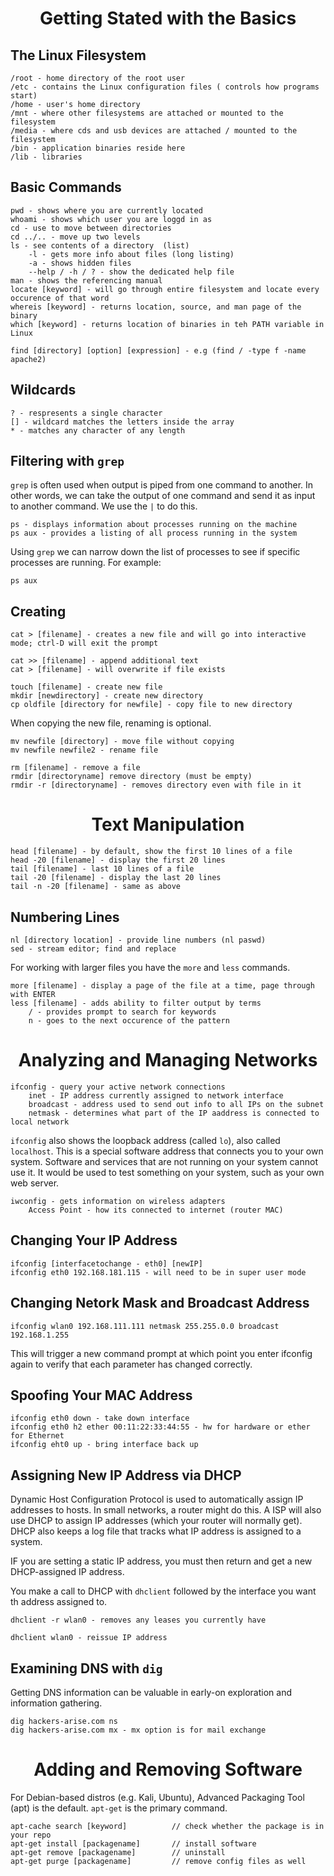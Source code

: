 <h1 style="text-align: center">Getting Stated with the Basics</h1>

## The Linux Filesystem

    /root - home directory of the root user
    /etc - contains the Linux configuration files ( controls how programs start)
    /home - user's home directory
    /mnt - where other filesystems are attached or mounted to the filesystem
    /media - where cds and usb devices are attached / mounted to the filesystem
    /bin - application binaries reside here
    /lib - libraries

## Basic Commands

    pwd - shows where you are currently located
    whoami - shows which user you are loggd in as
    cd - use to move between directories
    cd ../.. - move up two levels
    ls - see contents of a directory  (list)
        -l - gets more info about files (long listing)
        -a - shows hidden files
        --help / -h / ? - show the dedicated help file
    man - shows the referencing manual
    locate [keyword] - will go through entire filesystem and locate every occurence of that word
    whereis [keyword] - returns location, source, and man page of the binary
    which [keyword] - returns location of binaries in teh PATH variable in Linux

    find [directory] [option] [expression] - e.g (find / -type f -name apache2)

## Wildcards

    ? - respresents a single character
    [] - wildcard matches the letters inside the array
    * - matches any character of any length

## Filtering with ```grep```

```grep``` is often used when output is piped from one command to another. In other words, we can take the output of one command and send it as input to another command. We use the ```|``` to do this.

    ps - displays information about processes running on the machine
    ps aux - provides a listing of all process running in the system

Using ```grep``` we can narrow down the list of processes to see if specific processes are running. For example:

    ps aux

## Creating 

    cat > [filename] - creates a new file and will go into interactive mode; ctrl-D will exit the prompt

    cat >> [filename] - append additional text
    cat > [filename] - will overwrite if file exists

    touch [filename] - create new file
    mkdir [newdirectory] - create new directory
    cp oldfile [directory for newfile] - copy file to new directory

When copying the new file, renaming is optional. 

    mv newfile [directory] - move file without copying
    mv newfile newfile2 - rename file

    rm [filename] - remove a file
    rmdir [directoryname] remove directory (must be empty)
    rmdir -r [directoryname] - removes directory even with file in it

<h1 style="text-align: center">Text Manipulation</h1>

    head [filename] - by default, show the first 10 lines of a file
    head -20 [filename] - display the first 20 lines
    tail [filename] - last 10 lines of a file
    tail -20 [filename] - display the last 20 lines
    tail -n -20 [filename] - same as above

## Numbering Lines

    nl [directory location] - provide line numbers (nl paswd)
    sed - stream editor; find and replace

For working with larger files you have the ```more``` and ```less``` commands.

    more [filename] - display a page of the file at a time, page through with ENTER
    less [filename] - adds ability to filter output by terms
        / - provides prompt to search for keywords
        n - goes to the next occurence of the pattern

<h1 style="text-align: center">Analyzing and Managing Networks</h1>

    ifconfig - query your active network connections
        inet - IP address currently assigned to network interface
        broadcast - address used to send out info to all IPs on the subnet
        netmask - determines what part of the IP aaddress is connected to local network

```ifconfig``` also shows the loopback address (called ```lo```), also called ```localhost```. This is a special software address that connects you to your own system. Software and services that are not running on your system cannot use it. It would be used to test something on your system, such as your own web server.

    iwconfig - gets information on wireless adapters
        Access Point - how its connected to internet (router MAC)

## Changing Your IP Address

    ifconfig [interfacetochange - eth0] [newIP] 
    ifconfig eth0 192.168.181.115 - will need to be in super user mode

## Changing Netork Mask and Broadcast Address

    ifconfig wlan0 192.168.111.111 netmask 255.255.0.0 broadcast 192.168.1.255

This will trigger a new command prompt at which point you enter ifconfig again to verify that each parameter has changed correctly.

## Spoofing Your MAC Address

    ifconfig eth0 down - take down interface
    ifconfig eth0 h2 ether 00:11:22:33:44:55 - hw for hardware or ether for Ethernet
    ifconfig eht0 up - bring interface back up

## Assigning New IP Address via DHCP

Dynamic Host Configuration Protocol is used to automatically assign IP addresses to hosts. In small networks, a router might do this. A ISP will also use DHCP to assign IP addresses (which your router will normally get). DHCP also keeps a log file that tracks what IP address is assigned to a system.

IF you are setting a static IP address, you must then return and get a new DHCP-assigned IP address. 

You make a call to DHCP with ```dhclient``` followed by the interface you want th address assigned to.

    dhclient -r wlan0 - removes any leases you currently have

    dhclient wlan0 - reissue IP address

## Examining DNS with ```dig```
Getting DNS information can be valuable in early-on exploration and information gathering. 

    dig hackers-arise.com ns
    dig hackers-arise.com mx - mx option is for mail exchange

<h1 style="text-align: center">Adding and Removing Software</h1>

For Debian-based distros (e.g. Kali, Ubuntu), Advanced Packaging Tool (apt) is the default. ```apt-get``` is the primary command. 

    apt-cache search [keyword]          // check whether the package is in your repo
    apt-get install [packagename]       // install software
    apt-get remove [packagename]        // uninstall
    apt-get purge [packagename]         // remove config files as well








<h1 style="text-align: center"></h1>
<h1 style="text-align: center"></h1>
<h1 style="text-align: center"></h1>
<h1 style="text-align: center"></h1>
<h1 style="text-align: center"></h1>
<h1 style="text-align: center"></h1>
<h1 style="text-align: center"></h1>
<h1 style="text-align: center"></h1>
<h1 style="text-align: center"></h1>
